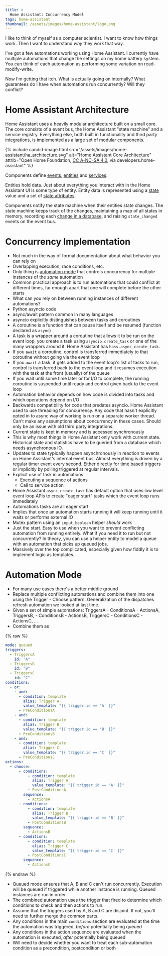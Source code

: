 ```yaml
---
title: >
  Home Assistant: Concurrency Model
tags: home-assistant
thumbnail: /assets/images/home-assistant/logo.png
---
```


I like to think of myself as a computer scientist. I want to know how things work. Then I want to understand *why* they work that way.

I've got a few automations working using Home Assistant. I currently have multiple automations that change the settings on my home battery system. You can think of each automation as performing some variation on read-modify-write. 

Now I'm getting that itch. What is actually going on internally? What guarantees do I have when automations run concurrently? Will they conflict?

# Home Assistant Architecture

Home Assistant uses a heavily modular architecture built on a small core. The core consists of a event bus, the Home Assistant "state machine" and a service registry. Everything else, both built in functionality and third party integrations, is implemented as a large set of modular components.

{% include candid-image.html src="/assets/images/home-assistant/ha_architecture.svg" alt="Home Assistant Core Architecture" attrib="Open Home Foundation, [CC A-NC-SA 4.0](https://github.com/home-assistant/developers.home-assistant?tab=License-1-ov-file#readme), via developers.home-assistant" %}

Components define [events](https://www.home-assistant.io/docs/configuration/events/), [entities](https://www.home-assistant.io/docs/configuration/entities_domains/) and [services](https://data.home-assistant.io/docs/services/). 

Entities hold data. Just about everything you interact with in the Home Assistant UI is some type of entity. Entity data is represented using a [state](https://www.home-assistant.io/docs/configuration/state_object/) value and a set of [state attributes](https://www.home-assistant.io/docs/configuration/state_object/#about-entity-state-attributes).

Components notify the state machine when their entities state changes. The state machine keeps track of the changes, maintaining a map of all states in memory, recording each [change in a database](https://data.home-assistant.io/docs/states), and raising `state_changed` events on the event bus. 

# Concurrency Implementation

* Not much in the way of formal documentation about what behavior you can rely on
* Overlapping execution, race conditions, etc.
* Only thing is [automation mode](https://www.home-assistant.io/docs/automation/modes/) that controls concurrency for multiple instances of the *same* automation
* Common practical approach is to run automations that could conflict at different times, far enough apart that one will complete before the other starts
* What can you rely on between running instances of different automations?
* Python asyncio code
* async/await pattern common in many languages
* asyncio explicitly distinguishes between tasks and coroutines
* A coroutine is a function that can pause itself and be resumed (function declared as `async`)
* A task is a wrapper around a coroutine that allows it to be run on the event loop, you create a task using `asyncio.create_task` or one of the many wrappers around it. Home Assistant has `hass.async_create_task`.
* If you `await` a coroutine, control is transferred immediately to that coroutine without going via the event loop
* If you `await` a task, it gets added to the event loop's list of tasks to run, control is transferred back to the event loop and it resumes execution with the task at the front (usually) of the queue
* If you wait until some time later or for I/O to complete, the running coroutine is suspended until ready and control given back to the event loop
* Automation behavior depends on how code is divided into tasks and which operations depend on I/O
* Backwards compatibility for code that predates asyncio. Home Assistant used to use threading for concurrency. Any code that hasn't explicitly opted in to async way of working is run on a separate worker thread. Can't make any assumptions about concurrency in these cases. Should only be an issue with old third party integrations.
* Current state is kept in memory and is accessed synchronously
* This is why most things in Home Assistant only work with current state. Historical state and statistics have to be queried from a database which needs asynchronous IO. 
* Updates to state typically happen asynchronously in reaction to events on Home Assistant's internal event bus. Almost everything is driven by a regular timer event every second. Either directly for time based triggers or implicitly by polling triggered at regular intervals.
* Explicit use of task in automations
  * Executing a sequence of actions
  * Call to service action
* Home Assistant `async_create_task` has default option that uses low level event loop APIs to create "eager start" tasks which the event loop runs immediately
* Automations tasks are all eager start
* Implies that once an automation starts running it will keep running until it waits or performs external IO
* Mutex pattern using an `input_boolean` helper *should* work
* Just the start. Easy to use when you want to prevent conflicting automation from running entirely. What if you need it to run but not concurrently? In theory, you can use a helper entity to model a queue with an automation that picks up queued jobs.
* Massively over the top complicated, especially given how fiddly it is to implement logic as templates.

# Automation Mode

* For many use cases there's a better middle ground
* Replace multiple conflicting automations and combine them into one using the Trigger - Choose pattern. Generalization of the dispatches refresh automation we looked at last time.
* Given a set of simple automations: TriggersA - ConditionsA - ActionsA, TriggersB, - ConditionsB - ActionsB, TriggersC - ConditionsC - ActionsC, ...
* Combine them as

{% raw %}

```yaml
mode: queued
triggers:
  - TriggersA
    id: "A"
  - TriggersB
    id: "B"
  - TriggersC
    id: "C"
conditions:
  - or:
    - and:
      - condition: template
        alias: Trigger A
        value_template: "{{ trigger.id == 'A' }}"
      - PreConditionsA
    - and:
      - condition: template
        alias: Trigger B
        value_template: "{{ trigger.id == 'B' }}"
      - PreConditionsB
    - and:
      - condition: template
        alias: Trigger C
        value_template: "{{ trigger.id == 'C' }}"
      - PreConditionsC
actions:
  - choose:
      - conditions:
          - condition: template
            alias: Trigger A
            value_template: "{{ trigger.id == 'A' }}"
          - PostConditionsA
        sequence:
          - ActionsA
      - conditions:
          - condition: template
            alias: Trigger B
            value_template: "{{ trigger.id == 'B' }}"
          - PostConditionsB
        sequence:
          - ActionsB
      - conditions:
          - condition: template
            alias: Trigger C
            value_template: "{{ trigger.id == 'C' }}"
          - PostConditionsC
        sequence:
          - ActionsC
```

{% endraw %}

* Queued mode ensures that A, B and C can't run concurrently. Execution will be queued if triggered while another instance is running. Queued instances are run in order.
* The combined automation uses the trigger that fired to determine which conditions to check and then actions to run.
* Assume that the triggers used by A, B and C are disjoint. If not, you'll need to further merge the common parts. 
* Any conditions in the main `conditions` section are evaluated at the time the automation was triggered, *before* potentially being queued
* Any conditions in the action sequence are evaluated when the automation is executed, *after* potentially being queued
* Will need to decide whether you want to treat each sub-automation condition as a precondition, postcondition or both
